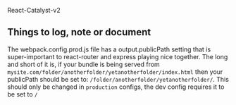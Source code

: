React-Catalyst-v2

## Things to log, note or document

The webpack.config.prod.js file has a output.publicPath setting that is super-important to react-router and express playing nice together. The long and short of it is, if your bundle is being served from ```mysite.com/folder/anotherfolder/yetanotherfolder/index.html``` then your publicPath should be set to: ```/folder/anotherfolder/yetanotherfolder/```. This should only be changed in ```production``` configs, the dev config requires it to be set to ```/```